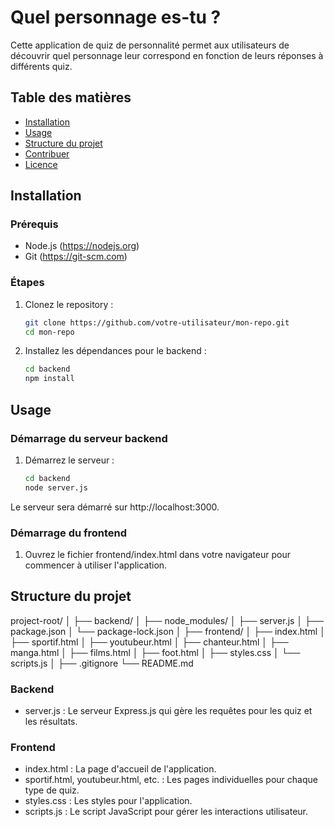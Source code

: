 # Quel personnage es-tu ?

Cette application de quiz de personnalité permet aux utilisateurs de découvrir quel personnage leur correspond en fonction de leurs réponses à différents quiz.

## Table des matières

- [Installation](#installation)
- [Usage](#usage)
- [Structure du projet](#structure-du-projet)
- [Contribuer](#contribuer)
- [Licence](#licence)

## Installation

### Prérequis

- Node.js (https://nodejs.org)
- Git (https://git-scm.com)

### Étapes

1. Clonez le repository :

   ```bash
   git clone https://github.com/votre-utilisateur/mon-repo.git
   cd mon-repo

2. Installez les dépendances pour le backend :
    ```bash
    cd backend
    npm install


## Usage

### Démarrage du serveur backend

1. Démarrez le serveur :
   ```bash
   cd backend
   node server.js

Le serveur sera démarré sur http://localhost:3000.


### Démarrage du frontend
1. Ouvrez le fichier frontend/index.html dans votre navigateur pour commencer à utiliser l'application.


## Structure du projet

project-root/
│
├── backend/
│   ├── node_modules/
│   ├── server.js
│   ├── package.json
│   └── package-lock.json
│
├── frontend/
│   ├── index.html
│   ├── sportif.html
│   ├── youtubeur.html
│   ├── chanteur.html
│   ├── manga.html
│   ├── films.html
│   ├── foot.html
│   ├── styles.css
│   └── scripts.js
│
├── .gitignore
└── README.md


### Backend
- server.js : Le serveur Express.js qui gère les requêtes pour les quiz et les résultats.

### Frontend

- index.html : La page d'accueil de l'application.
- sportif.html, youtubeur.html, etc. : Les pages individuelles pour chaque type de quiz.
- styles.css : Les styles pour l'application.
- scripts.js : Le script JavaScript pour gérer les interactions utilisateur.
